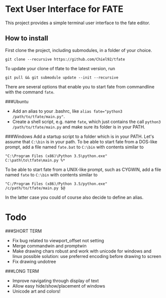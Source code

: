 Text User Interface for FATE
============================
This project provides a simple terminal user interface to the fate editor.

How to install
--------------
First clone the project, including submodules, in a folder of your choice.

```
git clone --recursive https://github.com/Chiel92/tfate
```

To update your clone of tfate to the latest version, run

```
git pull && git submodule update --init --recursive
```

There are several options that enable you to start fate from
commandline with the command `fate`.

###Ubuntu
- Add an alias to your .bashrc, like `alias fate="python3 /path/to/tfate/main.py"`.
- Create a shell script, e.g. name `fate`, which just contains the call `python3 /path/to/tfate/main.py` and make sure its folder is in your PATH.

###Windows
Add a startup script to a folder which is in your PATH.
Let's assume that `C:\bin` is in your path.
To be able to start fate from a DOS-like prompt,
add a file named `fate.bat` to `C:\bin` with contents similar to

```
"C:\Program Files (x86)\Python 3.5\python.exe" C:\path\to\tfate\main.py %*
```

To be able to start fate from a UNIX-like prompt, such as CYGWIN,
add a file named `fate` to `C:\bin` with contents similar to

```
"C:/Program Files (x86)/Python 3.5/python.exe" /c/path/to/tfate/main.py $@
```

In the latter case you could of course also decide to define an alias.


Todo
====

###SHORT TERM
- Fix bug related to viewport_offset not setting
- Merge commandwin and promptwin
- Make drawing chars robust and work with unicode for windows and linux
    possible solution: use preferred encoding before drawing to screen
- Fix drawing undotree

###LONG TERM
- Improve navigating through display of text
- Allow easy hide/show/placement of windows
- Unicode art and colors!

